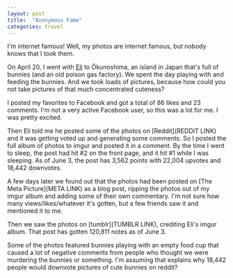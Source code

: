 ```yaml
---
layout: post
title:  "Anonymous Fame"
categories: travel
---
```


I'm internet famous! Well, my photos are internet famous, but nobody knows that I took them.

On April 20, I went with [Eli](http://eli-white.com) to Ōkunoshima, an island in Japan that's full of bunnies (and an old poison gas factory). We spent the day playing with and feeding the bunnies. And we took loads of pictures, because how could you not take pictures of that much concentrated cuteness?

I posted my favorites to Facebook and got a total of 86 likes and 23 comments. I'm not a very active Facebook user, so this was a lot for me. I was pretty excited.

Then Eli told me he posted some of the photos on [Reddit](REDDIT LINK) and it was getting voted up and generating some comments. So I posted the full album of photos to imgur and posted it in a comment. By the time I went to sleep, the post had hit #2 on the front page, and it hit #1 while I was sleeping. As of June 3, the post has 3,562 points with 22,004 upvotes and 18,442 downvotes.

A few days later we found out that the photos had been posted on [The Meta Picture](META LINK) as a blog post, ripping the photos out of my imgur album and adding some of their own commentary. I'm not sure how many views/likes/whatever it's gotten, but a few friends saw it and mentioned it to me.

Then we saw the photos on [tumblr](TUMBLR LINK), crediting Eli's imgur album. That post has gotten 120,811 notes as of June 3.

Some of the photos featured bunnies playing with an empty food cup that caused a lot of negative comments from people who thought we were murdering the bunnies or something. I'm assuming that explains why 18,442 people would downvote pictures of cute bunnies on reddit?